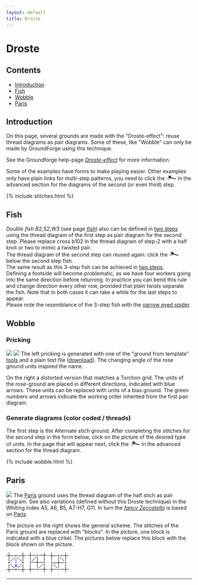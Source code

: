 ```yaml
---
layout: default
title: Droste
---
```


# Droste

## Contents
* [Introduction](#introduction)
* [Fish](#fish)
* [Wobble](#wobble)
* [Paris](#paris)

## Introduction
On this page, several grounds are made with the "Droste-effect": 
reuse thread diagrams as pair diagrams. 
Some of these, like "Wobble" can only be made by GroundForge using this technique. 

See the Groundforge help-page [_Droste-effect_][pg-droste] for more information.  

Some of the examples have forms to make playing easier. 
Other examples only have plain links for multi-step patterns, you need to click the ![](../images/wand.png) in the advanced section for the diagrams of the second (or even third) step.                  

{% include stitches.html %}

[pg-droste]: https://d-bl.github.io/GroundForge/help/Droste-effect

## Fish     
_Double fish B2,S2,W3_ (see page [_fish_][fish-page])
also can be defined in [two steps][F3-223] using the thread diagram of the first step as pair diagram for the second step. Please replace <span class="elem">cross b102</span> in the thread diagram of step-2 with a <span class="stch">half knot</span> or two to mimic a twisted pair.              
The thread diagram of the second step can reused again: click the ![](../images/wand.png) below the second step fish.       
The same result as this 3-step fish can be achieved in [two steps][F2-223].          
Defining a footside will become problematic, as we have four workers going into the same direction before returning. In practice you can bend this rule and change direction every other row, provided that plain twists separate the fish. Note that in both cases it can take a while for the last steps to appear.    
Please note the resemblance of the 3-step fish with the [narrow eyed spider][ne-spiders-page]. 

[ne-spiders-page]: ../docs/spiders#spiders-with-a-narrow-eye
[fish-page]: ../docs/fish#fish-notation

[F2-223]: https://d-bl.github.io/GroundForge/tiles.html?patchWidth=6&patchHeight=14&b1=ctct&a2=ctct&b3=ct&a4=ctct&b5=ctc&b6=ctcl&a6=ctc&b7=ctc&a7=ctcr&droste2=ctc,b30=tct,b44=a45=b15=b14=tt,b64=a74=ttctctt&tile=-4,5-,-5,5-,-5,21,88&footsideStitch=ctctt&tileStitch=ctct&headsideStitch=ctctt&shiftColsSW=0&shiftRowsSW=7&shiftColsSE=2&shiftRowsSE=7

[F3-223]: https://d-bl.github.io/GroundForge/tiles.html?patchWidth=6&patchHeight=6&a1=ctc&a2=cr&a3=c&a4=lc&droste2=ctc,a10=a11=ctcrr,a20=a21=a40=ctct,a30=ct,,,,&droste3=ctc,a300=tct,a104=a114=ttctctt,a204=a205=a404=a405=tt,&tile=8,1,8,1,&footsideStitch=ctctt&tileStitch=ctct&headsideStitch=ctctt&shiftColsSW=0&shiftRowsSW=4&shiftColsSE=1&shiftRowsSE=4


## Wobble

### Pricking
![][p-wobble-2]
![][p-wobble-0]
The left pricking is generated with one of the "ground from template" 
[tools](https://d-bl.github.io/inkscape-bobbinlace/Ground-from-Template)
and a plain text file (<a href="../data/wobble.txt" download>download</a>).
The changing angle of the rose ground units inspired the name.
                
On the right a distorted version that matches a Torchon grid. 
The units of the rose-ground are placed in different directions, indicated with blue arrows.
These units can be replaced with units of a bias ground.
The green numbers and arrows indicate the working order inherited from the first pair diagram.
<p style="clear: both"></p>

[p-wobble-0]: ../images/wobble.png?align=right
[p-wobble-2]: ../images/wobble2.png?align=left

### Generate diagrams (color coded / threads)

The first step is the Alternate stich ground. 
After completing the stitches for the second step in the form below,
click on the picture of the desired type of units.
In the page that will appear next, click the ![](../images/wand.png)
in the advanced section for the thread diagram.

{% include wobble.html %}

## Paris

![][p-paris-droste]
The [Paris] ground uses the thread diagram of the half stich as pair diagram.
See also variations (defined without this Droste technique) in the Whiting index A5, A6, B5, A7-H7, G11. 
In turn the [_fancy Zeccatello_][F12] is based on [Paris][F12-droste].
                
The picture on the right shows the general scheme. The stitches of the Paris ground are replaced with "blocks". In the picture, one block is indicated with a blue cirkel. The pictures below replace this block with the block shown on the picture.
<p style="clear: both"></p>

[![ctc][p-paris-ctc]][T-paris-ctc] 
[![lcr][p-paris-lcr]][T-paris-lcr] 
[![rcl][p-paris-rcl]][T-paris-rcl] 

[p-paris-droste]: ../images_wt/paris_droste_0.png?align=right
[p-paris-lcr]: ../images_stitches/bias-ltr.png
[p-paris-rcl]: ../images_stitches/bias-rtl.png
[p-paris-ctc]: ../images_stitches/rose.png

[Paris]: https://d-bl.github.io/GroundForge/tiles?tile=-5&tileStitch=ct&droste2=ctct&patchWidth=5&patchHeight=6&shiftColsSW=-2&shiftRowsSW=0&shiftColsSE=1&shiftRowsSE=1
[F12]: https://d-bl.github.io/GroundForge/tiles?whiting=F12_P190&patchWidth=10&patchHeight=10&f1=ctc&d1=tctct&b1=ctc&g2=ctctctc&e2=tctct&c2=tctct&a2=ctctctc&f3=ctc&d3=tctct&b3=ctc&g4=ctcrrctc&f4=ctc&e4=ctcllctc&c4=ctcrrctc&b4=ctc&a4=ctcllctc&tile=-4-5-7--,b-5-5-c-,-5-5-5--,a15-58d-&footsideStitch=ctctt&tileStitch=ctc&headsideStitch=ctctt&shiftColsSW=-4&shiftRowsSW=4&shiftColsSE=4&shiftRowsSE=4
[F12-droste]: https://d-bl.github.io/GroundForge/tiles?patchWidth=12&patchHeight=16&c1=clcrct&a1=crclct&d2=ctct&droste2=ctct,c11=a13=ctcllctc,a11=c13=ctcrrctc,d25=c10=c12=c14=ctc,d24=a10=a12=a14,a16=c15=ctctctc&tile=B-C-,---5&footsideStitch=ctctt&tileStitch=ctc&headsideStitch=ctctt&shiftColsSW=-2&shiftRowsSW=2&shiftColsSE=2&shiftRowsSE=2
[T-paris-rcl]: https://d-bl.github.io/GroundForge/tiles?patchWidth=10&patchHeight=10&c1=crclct&a1=clcrct&d2=ctct&droste2=c15=a16=tctctct,a15=c16=tctct,d24=d25=tctct,c12=a12=tct,d20=d21=d22=d23=ctc,c10=c11=c13=c14=ctc,a10=a11=a13=a14=ctc,,&tile=B-C-,---5&tileStitch=ctc&shiftColsSW=-2&shiftRowsSW=2&shiftColsSE=2&shiftRowsSE=2
[T-paris-lcr]: https://d-bl.github.io/GroundForge/tiles?patchWidth=10&patchHeight=10&c1=clcrct&a1=crclct&d2=ctct&droste2=c15=a16=tctctct,a15=c16=tctct,d24=d25=tctct,c12=a12=tct,d20=d21=d22=d23=ctc,c10=c11=c13=c14=ctc,a10=a11=a13=a14=ctc&tile=B-C-,---5&tileStitch=ctc&shiftColsSW=-2&shiftRowsSW=2&shiftColsSE=2&shiftRowsSE=2
[T-paris-ctc]: https://d-bl.github.io/GroundForge/tiles?patchWidth=10&patchHeight=10&c1=ctct&a1=ctct&d2=ctct&droste2=a15=c14=tctctctct,d25=c15=c,d24=a14=c,c10=c11=c12=c13=ctctc,d20=d21=d22=d23=ctc,a10=a11=a12=a13=ctctc,,&tile=B-C-,---5&footsideStitch=ctctt&tileStitch=ctc&headsideStitch=ctctt&shiftColsSW=-2&shiftRowsSW=2&shiftColsSE=2&shiftRowsSE=2

***
